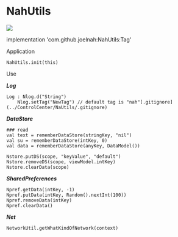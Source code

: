 # NahUtils
[![](https://jitpack.io/v/joelnah/NahUtils.svg)](https://jitpack.io/#joelnah/NahUtils)

implementation 'com.github.joelnah:NahUtils:Tag'

Application

    NahUtils.init(this)

Use

***Log***

	Log : Nlog.d("String")
        Nlog.setTag("NewTag") // default tag is "nah"[.gitignore](../ControlCenter/NaUtils/.gitignore)

***DataStore***
        
    ### read
    val text = rememberDataStore(stringKey, "nil")
    val su = rememberDataStore(intKey, 0)
    val data = rememberDataStore(anyKey, DataModel())

    Nstore.putDS(scope, "keyValue", "default")
    Nstore.removeDS(scope, viewModel.intKey)
    Nstore.clearData(scope)

***SharedPreferences***

    Npref.getData(intKey, -1)
    Npref.putData(intKey, Random().nextInt(100))
    Npref.removeData(intKey)
    Npref.clearData()

***Net***

    NetworkUtil.getWhatKindOfNetwork(context)